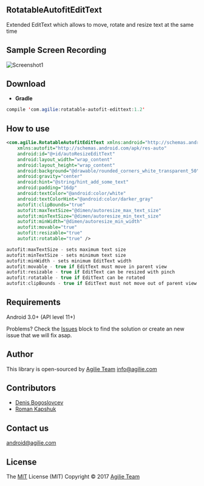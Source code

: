 ## RotatableAutofitEditText
Extended EditText which allows to move, rotate and resize text at the same time

## Sample Screen Recording
![Screenshot1](http://i.imgur.com/gwBiu3E.gif)

## Download

- <b>Gradle</b>
```java
compile 'com.agilie:rotatable-autofit-edittext:1.2'
```

## How to use
```xml
<com.agilie.RotatableAutofitEditText xmlns:android="http://schemas.android.com/apk/res/android"
    xmlns:autofit="http://schemas.android.com/apk/res-auto"
    android:id="@+id/autoResizeEditText"
    android:layout_width="wrap_content"
    android:layout_height="wrap_content"
    android:background="@drawable/rounded_corners_white_transparent_50"
    android:gravity="center"
    android:hint="@string/hint_add_some_text"
    android:padding="16dp"
    android:textColor="@android:color/white"
    android:textColorHint="@android:color/darker_gray"
    autofit:clipBounds="true"
    autofit:maxTextSize="@dimen/autoresize_max_text_size"
    autofit:minTextSize="@dimen/autoresize_min_text_size"
    autofit:minWidth="@dimen/autoresize_min_width"
    autofit:movable="true"
    autofit:resizable="true"
    autofit:rotatable="true" />
```

```java
autofit:maxTextSize - sets maximum text size
autofit:minTextSize - sets minimum text size 
autofit:minWidth - sets minimum EditText width
autofit:movable - true if EditText must move in parent view
autofit:resizable - true if EditText can be resized with pinch
autofit:rotatable - true if EditText can be rotated
autofit:clipBounds - true if EditText must not move out of parent view bounds
```

## Requirements

Android 3.0+ (API level 11+)

Problems? Check the [Issues](https://github.com/agilie/RotatableAutofitEditText/issues) block
to find the solution or create an new issue that we will fix asap. 

## Author

This library is open-sourced by [Agilie Team](https://www.agilie.com) <info@agilie.com>

## Contributors

- [Denis Bogoslovcev](https://github.com/anonymous265)
- [Roman Kapshuk](https://github.com/RomanKapshuk)

## Contact us

<android@agilie.com>

## License

The [MIT](LICENSE.md) License (MIT) Copyright © 2017 [Agilie Team](https://www.agilie.com)
